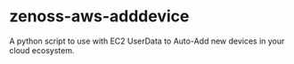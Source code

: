 zenoss-aws-adddevice
====================

A python script to use with EC2 UserData to Auto-Add new devices in your cloud ecosystem.
